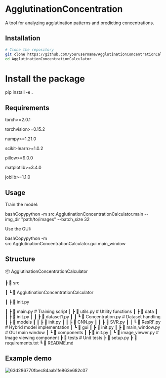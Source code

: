 # AgglutinationConcentration

A tool for analyzing agglutination patterns and predicting concentrations.

## Installation

```bash
# Clone the repository
git clone https://github.com/yourusername/AgglutinationConcentrationCalculator.git
cd AgglutinationConcentrationCalculator
```

# Install the package
pip install -e .

## Requirements

torch>=2.0.1

torchvision>=0.15.2

numpy>=1.21.0

scikit-learn>=1.0.2

pillow>=9.0.0

matplotlib>=3.4.0

joblib>=1.1.0

## Usage

Train the model:

bashCopypython -m src.AgglutinationConcentrationCalculator.main --img_dir "path/to/images" --batch_size 32

Use the GUI:

bashCopypython -m src.AgglutinationConcentrationCalculator.gui.main_window

## Structure
📦 AgglutinationConcentrationCalculator

┣ 📂 src

┃ ┗ 📂 AgglutinationConcentrationCalculator

┃   ┣ 📜 init.py

┃   ┣ 📜 main.py           # Training script
┃   ┣ 📜 utils.py          # Utility functions
┃   ┣ 📂 data
┃   ┃ ┣ 📜 init.py
┃   ┃ ┣ 📜 dataset1.py
┃   ┃ ┗ 📜 Concentration.py # Dataset handling
┃   ┣ 📂 models
┃   ┃ ┣ 📜 init.py
┃   ┃ ┣ 📜 CNN.py
┃   ┃ ┣ 📜 SVR.py
┃   ┃ ┗ 📜 ResRF.py     # Hybrid model implementation
┃   ┗ 📂 gui
┃     ┣ 📜 init.py
┃     ┣ 📜 main_window.py   # GUI main window
┃     ┗ 📂 components
┃       ┣ 📜 init.py
┃       ┗ 📜 image_viewer.py # Image viewing component
┣ 📂 tests                  # Unit tests
┣ 📜 setup.py
┣ 📜 requirements.txt
┗ 📜 README.md

## Example demo
![63d286770fbec84aab1fe863e682c07](https://github.com/user-attachments/assets/4d088157-6c33-4117-8ba5-345c0fe3ef7c)


